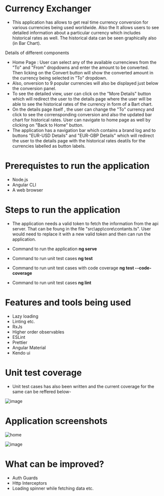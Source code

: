 # Currency Exchanger
- This application has allows to get real time currency conversion for various currencies being used worldwide. Also the It allows users to see detailed information about a particular currency which includes historical rates as well. The historical data can be seen graphically also (in Bar Chart).

Details of different components 
  - Home Page : User can select any of the available currenciews from the "To" and "From" dropdowns and enter the amount to be converted. Then licking on the Convert button will show the converted amount in the currency being selected in "To" dropdown.
  - Also, onversion to 9 popular currencies will also be displayed just below the conversion panel.
  - To see the detailed view, user can click on the "More Details" button which will redirect the user to the details page where the user will be able to see the historical rates of the currency in form of a Bart chart.
  - On the details page itself , the user can change the "To" currency and click to see the corrensponding conversion and also the updated bar chart for historical rates. User can navigate to home page as well by clicking on "Back to Home" button.
  - The application has a navigation bar which contains a brand log and to buttons "EUR-USD Details" and "EUR-GBP Details" which will redirect the user to the details page with the historical rates deatils for the currencies labelled as button labels.

# Prerequistes to run the application

- Node.js
- Angular CLI
- A web browser

# Steps to run the application
- The application needs a valid token to fetch the information from the api server.  That can be foung in the file "src\app\core\contants.ts". User would need to replace it with a new valid token and then can run the application.

- Command to run the application
  **ng serve**
- Command to run unit test cases
  **ng test**
- Command to run unit test cases with code coverage
  **ng test --code-coverage**
- Command to run unit test cases
  **ng lint**  

# Features and tools being used
- Lazy loading
- Linting etc.
- RxJs
- Higher order observables
- ESLint
- Prettier
- Angular Material
- Kendo ui


# Unit test coverage
- Unit test cases has also been written and the current coverage for the same can be reffered below-

![image](https://user-images.githubusercontent.com/108716795/196702954-967e6739-f03d-40ea-beae-89eb6de4cccd.png)

# Application screenshots
![home](https://user-images.githubusercontent.com/108716795/196707451-b3bfb028-70de-43cb-b187-0227eb25ab3a.png)

![image](https://user-images.githubusercontent.com/108716795/196707384-e9c7a841-98b3-42b9-8b8c-7792f26d4ecb.png)

# What can be improved?
- Auth Guards
- Http Interceptors
- Loading spinner while fetching data etc.

